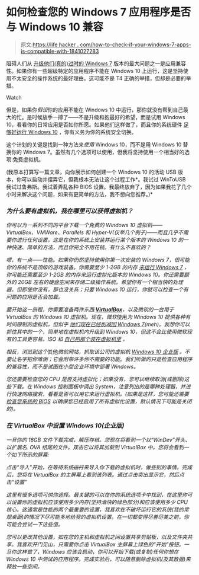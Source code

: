 # 如何检查您的 Windows 7 应用程序是否与 Windows 10 兼容

> 原文:[https://life hacker . com/how-to-check-if-your-windows-7-apps-is-compatible-with-1841027283](https://lifehacker.com/how-to-check-if-your-windows-7-apps-are-compatible-with-1841027283)

阻碍人们从 [升级他们(真的)过时的 Windows 7](https://lifehacker.com/quickly-upgrade-windows-7-to-windows-10-for-free-with-t-1840843214) 版本的最大问题之一是应用兼容性。如果你有一些超级特定的应用程序不能在 Windows 10 上运行，这是坚持使用不太安全的操作系统的最好理由。这可能不是 T4 正确的举措，但却是必要的举措。

Watch

但是，如果你*假设*你的应用不能在 Windows 10 中运行，那你就没有帮到自己最大的忙。是时候放手一搏了——不是升级和抱最好的希望，而是试用 Windows 10，看看你的日常应用是否如你所愿。如果他们这样做了，而且你的系统硬件 [足够好运行 Windows 10](https://support.microsoft.com/en-us/help/4028142/windows-10-system-requirements) ，你有义务为你的系统安全切换。

这个计划的关键是找到一种方法来*使用* Windows 10，而不是用 Windows 10 替换你的 Windows 7。虽然有几个选项可以使用，但我将坚持使用一个相当好的选项:免费虚拟机。

(我原本打算写一篇文章，向你展示如何创建一个 Windows 10 的活动 USB 版本，你可以启动并摆弄它，但我根本无法让这个过程工作*。我试过 WinToUSB 我试过鲁弗斯。我试着弄乱各种 BIOS 设置。我最终放弃了，因为如果我花了几个小时来解决这个问题，如果有更简单的方法，我不想向您推荐。)*

### *为什么要有虚拟机，我在哪里可以获得虚拟机？*

*你可以为一系列不同的平台下载一个免费的 Windows 10 虚拟机——VirtualBox、VMWare、Parallels 和 Hyper-V(仅举几个例子)——而且几乎不需要你进行任何设置。这是在你的系统上安装并运行某个版本的 Windows 10 的一种快速、简单的方法，而且你完全不用花钱。有什么不喜欢的？*

*嗯，有一点——性能。如果你仍然坚持使用你第一次安装的 Windows 7，很可能你的系统不是顶级的游戏装备。你需要至少 1-2GB 的内存 [来运行 Windows 7](https://support.microsoft.com/en-us/help/10737/windows-7-system-requirements) ，你可能还需要至少 1-2GB 的内存来运行虚拟化版本的 Windows 10。你还需要额外的 20GB 左右的硬盘空间来存储二级操作系统。希望你有一个相当快的处理器。但即使你没有，那也没关系；只要 Windows 10 *运行*，你就可以检查一个有问题的应用是否会加载。*

*要开始这一旅程，你需要准备两件东西:[**VirtualBox**](https://www.virtualbox.org/)，以及微软的一台用于 VirtualBox 的 Windows 10 虚拟机。现在，微软*使用*为 Windows 10 提供各种有时间限制的虚拟机，但似乎 [他们现在已经削减回 Windows 7](https://developer.microsoft.com/en-us/microsoft-edge/tools/vms/)(*meh*)。我想你可以抓住其中的一个，简单地在虚拟机内升级到 Windows 10，但这不会比使用微软现有的工具更容易。ISO 和 [自己把那个装在虚拟机里](https://lifehacker.com/how-to-set-up-a-virtual-machine-for-free-1828969527) 。*

*相反，浏览到这个*其他*微软网站，抓取该公司的虚拟机 [Windows 10 企业版](https://developer.microsoft.com/en-us/windows/downloads/virtual-machines) 。不要让名字把你难倒；它会附带许多你不需要的功能。我们所做的只是检查应用程序的兼容性，而不是试图在小型企业环境中部署 Windows。*

*您还需要检查您的 CPU 是否支持虚拟化；如果没有，您可以继续取消(或删除)这些下载。在 Windows 控制面板中调出 System，注意列出的是哪种处理器，并进行快速网络搜索，看看是否可以用它来运行虚拟机。(如果是这样，您可能还需要 [检查您系统的 BIOS](https://bce.berkeley.edu/enabling-virtualization-in-your-pc-bios.html) 以确保您已经启用了所有虚拟化设置，默认情况下可能是关闭的)。*

### *在 VirtualBox 中设置 Windows 10(企业版)*

*一旦你的 16GB 文件下载完成，解压存档。您现在将看到一个以“WinDev”开头、以扩展名. OVA 结尾的文件。双击它以将其加载到 VirtualBox 中。您将会看到一个如下所示的屏幕:*

*点击“导入”开始，在等待系统~~运行~~来导入你下载的虚拟机时，做些别的事情。完成后，您将在 VirtualBox 的主屏幕上看到该列表。通过点击突出显示它，然后点击“设置”*

*这里有很多选项可供你选择。最关键的可以在你的系统选项卡中找到，在这里你可以设置你的虚拟机应该使用多少内存(坚持滑块的绿色部分)和应该使用多少 CPU 核心。这通常是性能的两个最重要的设置，我喜欢在不破坏运行它的系统(我的常规桌面)的情况下尽可能多地给我的虚拟机设置。在一切都变得尽善尽美之前，你可能会尝试一下这些值。*

*您可以更改其他设置，如在您的主机和虚拟机之间设置共享剪贴板，以及文件夹共享。我喜欢开门见山，只需要你点击 VirtualBox 主屏幕上绿色的“开始”按钮。一旦你这样做了，Windows 应该会启动，你可以开始下载(或复制)任何你想在 Windows 10 中测试的应用程序。完成实验后，可以随意删除虚拟机(及其数据)来释放一些空间。*